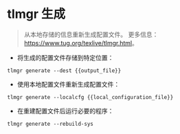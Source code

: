 # tlmgr 生成

> 从本地存储的信息重新生成配置文件。
> 更多信息：<https://www.tug.org/texlive/tlmgr.html>。

- 将生成的配置文件存储到特定位置：

`tlmgr generate --dest {{output_file}}`

- 使用本地配置文件重新生成配置文件：

`tlmgr generate --localcfg {{local_configuration_file}}`

- 在重建配置文件后运行必要的程序：

`tlmgr generate --rebuild-sys`
